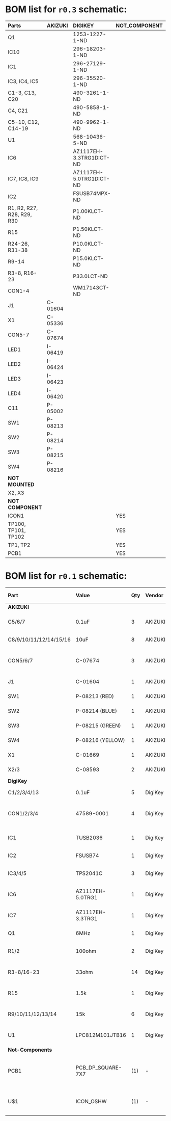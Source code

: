 # BOM list for `r0.3` schematic:
| Parts                      | AKIZUKI | DIGIKEY                 | NOT_COMPONENT | Qty | Value                          |
|:---------------------------|:--------|:------------------------|:--------------|:----|:-------------------------------|
| Q1                         |         | 1253-1227-1-ND          |               | 1   | 48M/3225                       |
| IC10                       |         | 296-18203-1-ND          |               | 1   | IC\_TTL\_SINGLE\_74\_139\_FLAT |
| IC1                        |         | 296-27129-1-ND          |               | 1   |                                |
| IC3, IC4, IC5              |         | 296-35520-1-ND          |               | 3   |                                |
| C1-3, C13, C20             |         | 490-3261-1-ND           |               | 5   | 0.1u/1005                      |
| C4, C21                    |         | 490-5858-1-ND           |               | 2   | 18p/1005                       |
| C5-10, C12, C14-19         |         | 490-9962-1-ND           |               | 13  | 4.7u/2012                      |
| U1                         |         | 568-10436-5-ND          |               | 1   | LPC812M101JDH16                |
| IC6                        |         | AZ1117EH-3.3TRG1DICT-ND |               | 1   | 3.3V                           |
| IC7, IC8, IC9              |         | AZ1117EH-5.0TRG1DICT-ND |               | 3   | 5V                             |
| IC2                        |         | FSUSB74MPX-ND           |               | 1   |                                |
| R1, R2, R27, R28, R29, R30 |         | P1.00KLCT-ND            |               | 6   | 1k/1005                        |
| R15                        |         | P1.50KLCT-ND            |               | 1   | 1.5k/1005                      |
| R24-26, R31-38             |         | P10.0KLCT-ND            |               | 11  | 10k/1005                       |
| R9-14                      |         | P15.0KLCT-ND            |               | 6   | 15k/1005                       |
| R3-8, R16-23               |         | P33.0LCT-ND             |               | 14  | 33/1005                        |
| CON1-4                     |         | WM17143CT-ND            |               | 4   |                                |
| J1                         | C-01604 |                         |               | 1   | 2.5/5.5                        |
| X1                         | C-05336 |                         |               | 1   | 1x6                            |
| CON5-7                     | C-07674 |                         |               | 3   |                                |
| LED1                       | I-06419 |                         |               | 1   | RD                             |
| LED2                       | I-06424 |                         |               | 1   | BL                             |
| LED3                       | I-06423 |                         |               | 1   | GR                             |
| LED4                       | I-06420 |                         |               | 1   | YL                             |
| C11                        | P-05002 |                         |               | 1   | 100u                           |
| SW1                        | P-08213 |                         |               | 1   | RD                             |
| SW2                        | P-08214 |                         |               | 1   | BL                             |
| SW3                        | P-08215 |                         |               | 1   | GR                             |
| SW4                        | P-08216 |                         |               | 1   | YL                             |
| **NOT MOUNTED**            |         |                         |               |     |                                |
| X2, X3                     |         |                         |               | 2   | NM,1x2                         |
| **NOT COMPONENT**          |         |                         |               |     |                                |
| ICON1                      |         |                         | YES           | 1   |                                |
| TP100, TP101, TP102        |         |                         | YES           | 3   |                                |
| TP1, TP2                   |         |                         | YES           | 2   | TPPAD1-13                      |
| PCB1                       |         |                         | YES           | 1   | PCB\_DP\_SQUARE-7X7            |

# BOM list for `r0.1` schematic:
| Part                   | Value             | Qty | Vendor  | Description                                    | Link / DigiKey number                  |
|:-----------------------|:------------------|:----|:--------|:-----------------------------------------------|:---------------------------------------|
| **AKIZUKI**            |                   |     |         |                                                |                                        |
| C5/6/7                 | 0.1uF             | 3   | AKIZUKI | 1608metric MLCC                                | [P-05650][r01_P-05650]^[490-1524-1-ND] |
| C8/9/10/11/12/14/15/16 | 10uF              | 8   | AKIZUKI | 1608metric MLCC                                | [P-07768][r01_P-07768]                 |
| CON5/6/7               | C-07674           | 3   | AKIZUKI | THROUGH-HOLE USB A connector                   | [C-07674][r01_C-07674]                 |
| J1                     | C-01604           | 1   | AKIZUKI | 2.1/5.5mm DC jack                              | [C-01604][r01_C-01604]                 |
| SW1                    | P-08213 (RED)     | 1   | AKIZUKI | 2p tact switch                                 | [P-08213][r01_C-08213]                 |
| SW2                    | P-08214 (BLUE)    | 1   | AKIZUKI | 2p tact switch                                 | [P-08214][r01_C-08214]                 |
| SW3                    | P-08215 (GREEN)   | 1   | AKIZUKI | 2p tact switch                                 | [P-08215][r01_C-08215]                 |
| SW4                    | P-08216 (YELLOW)  | 1   | AKIZUKI | 2p tact switch                                 | [P-08216][r01_C-08216]                 |
| X1                     | C-01669           | 1   | AKIZUKI | 2.54 x 6p Pin-header                           | [C-01669][r01_C-01669]                 |
| X2/3                   | C-08593           | 2   | AKIZUKI | 2.54 x 2p Pin-header                           | [C-08593][r01_C-08593]                 |
| **DigiKey**            |                   |     |         |                                                |                                        |
| C1/2/3/4/13            | 0.1uF             | 5   | DigiKey | 1005metric MLCC                                | 490-3261-1-ND                          |
| CON1/2/3/4             | 47589-0001        | 4   | DigiKey | MOLEX USB microAB Connector                    | WM17143CT-ND                           |
| IC1                    | TUSB2036          | 1   | DigiKey | 2 or 3-port USB2.0 HUB IC                      | 296-27129-1-ND                         |
| IC2                    | FSUSB74           | 1   | DigiKey | USB 1 to 4 Multiplexer                         | FSUSB74MPX-ND                          |
| IC3/4/5                | TPS2041C          | 3   | DigiKey | USB current switch                             | 296-35520-1-ND                         |
| IC6                    | AZ1117EH-5.0TRG1  | 1   | DigiKey | LDO for ICs 5.0V                               | AZ1117EH-5.0TRG1DICT-ND                |
| IC7                    | AZ1117EH-3.3TRG1  | 1   | DigiKey | LDO for ICs 3.3V                               | AZ1117EH-3.3TRG1DICT-ND                |
| Q1                     | 6MHz              | 1   | DigiKey | Oscillator                                     | CTX974CT-ND                            |
| R1/2                   | 100ohm            | 2   | DigiKey | 1005metric SMD resistor                        | P100JCT-ND                             |
| R3-8/16-23             | 33ohm             | 14  | DigiKey | 1005metric SMD resistor                        | P33DDCT-ND                             |
| R15                    | 1.5k              | 1   | DigiKey | 1005metric SMD resistor                        | P1.5KDCCT-ND                           |
| R9/10/11/12/13/14      | 15k               | 6   | DigiKey | 1005metric SMD resistor                        | P15KDECT-ND                            |
| U1                     | LPC812M101JTB16   | 1   | DigiKey | LPC812 XSON16 package                          | 568-11574-1-ND                         |
| **Not-Components**     |                   |     |         |                                                |                                        |
| PCB1                   | PCB_DP_SQUARE-7X7 | (1) | -       | Dangerous Prototypes Standard Square PCB sizes | -                                      |
| U$1                    | ICON_OSHW         | (1) | -       | Open Source HardWare icon                      | -                                      |

[r01_P-05650]: http://akizukidenshi.com/catalog/g/gP-05650/
[r01_P-07768]: http://akizukidenshi.com/catalog/g/gP-07768/
[r01_C-07674]: http://akizukidenshi.com/catalog/g/gC-07674/
[r01_C-01604]: http://akizukidenshi.com/catalog/g/gC-01604/
[r01_C-08213]: http://akizukidenshi.com/catalog/g/gP-08213/
[r01_C-08214]: http://akizukidenshi.com/catalog/g/gP-08214/
[r01_C-08215]: http://akizukidenshi.com/catalog/g/gP-08215/
[r01_C-08216]: http://akizukidenshi.com/catalog/g/gP-08216/
[r01_C-01669]: http://akizukidenshi.com/catalog/g/gC-01669/
[r01_C-08593]: http://akizukidenshi.com/catalog/g/gC-08593/

[r02-TUSB2077A]: 296-37871-1-ND
[r02-1175-1018-ND]: 1175-1018-ND^[C-03238]
[r02-296-18203-1-ND]: 296-18203-1-ND

